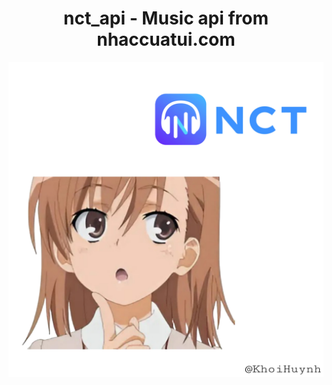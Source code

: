 <h1 align="center">nct_api - Music api from nhaccuatui.com</h1>
<img alt="Homepage" src="https://raw.githubusercontent.com/huynhminhkhoi888/nct_api/refs/heads/main/img/Picsart_25-02-16_22-44-40-048.jpg" />
  
